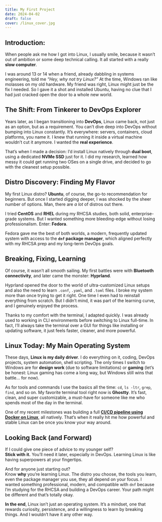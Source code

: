 ```yaml
---
title: My First Project
date: 2024-04-02
draft: false
cover: /linux_cover.jpg
---
```

## Introduction:
When people ask me how I got into Linux, I usually smile, because it wasn’t out of ambition or some deep technical calling. It all started with a really **slow computer**.

I was around 13 or 14 when a friend, already dabbling in systems engineering, told me _“Hey, why not try Linux?”_ At the time, Windows ran like molasses on my old hardware. My friend was right, Linux might just be the fix I needed. So I gave it a shot and installed Ubuntu, having no clue that I had just cracked open the door to a whole new world.
## The Shift: From Tinkerer to DevOps Explorer
Years later, as I began transitioning into **DevOps**, Linux came back, not just as an option, but as a requirement. You can’t dive deep into DevOps without bumping into Linux constantly. It’s everywhere: servers, containers, cloud platforms, you name it. I knew that running it inside a virtual machine wouldn’t cut it anymore. I wanted the **real experience**.

That’s when I made a decision: I’d install Linux natively through **dual boot**, using a dedicated **NVMe SSD** just for it. I did my research, learned how messy it could get running two OSes on a single drive, and decided to go with the cleanest setup possible.
## Distro Discovery: Finding My Flavor
My first Linux distro? **Ubuntu**, of course, the go-to recommendation for beginners. But once I started digging deeper, I was shocked by the sheer number of options. Man, there are _a lot_ of distros out there.

I tried **CentOS** and **RHEL** during my RHCSA studies, both solid, enterprise-grade systems. But I wanted something more bleeding-edge without losing professionalism. Enter: **Fedora**.

Fedora gave me the best of both worlds, a modern, frequently updated system with access to the **`dnf` package manager**, which aligned perfectly with my RHCSA prep and my long-term DevOps goals.
## Breaking, Fixing, Learning
Of course, it wasn’t all smooth sailing. My first battles were with **Bluetooth connectivity**, and later came the monster: **Hyprland**.

Hyprland opened the door to the world of ultra-customized Linux setups and also the need to learn `.conf`, `.yaml`, and `.toml` files. I broke my system more than once trying to get it right. One time I even had to reinstall everything from scratch. But I didn’t mind, it was part of the learning curve, and I genuinely enjoyed the process.

Thanks to my comfort with the terminal, I adapted quickly. I was already used to working in CLI environments before switching to Linux full-time. In fact, I’ll always take the terminal over a GUI for things like installing or updating software, it just feels faster, cleaner, and more powerful.
## Linux Today: My Main Operating System
These days, **Linux is my daily driver**. I do everything on it, coding, DevOps projects, system automation, shell scripting. The only times I switch to Windows are for **design work** (due to software limitations) or **gaming** (let’s be honest: Linux gaming has come a long way, but Windows still wins that battle… for now).

As for tools and commands I use the basics all the time: `cd`, `ls -ltr`, `grep`, `find`, and so on. My favorite terminal tool right now is **Ghostty**. It’s fast, clean, and super customizable, a must-have for someone like me who spends most of the day in the terminal.

One of my recent milestones was building a full [**CI/CD pipeline using Docker on Linux**](https://github.com/JORGEBAYUELO/CappuccinoCupApp), all natively. That’s when it really hit me how powerful and stable Linux can be once you know your way around.
## Looking Back (and Forward)
If I could give one piece of advice to my younger self?  
**Stick with it.** You’ll need it later, especially in DevOps. Learning Linux is like having superpowers at your fingertips.

And for anyone just starting out?  
Know **why** you’re learning Linux. The distro you choose, the tools you learn, even the package manager you use, they all depend on your focus. I wanted something professional, modern, and compatible with `dnf` because I’m studying for the RHCSA and building a DevOps career. Your path might be different and that’s totally okay.

**In the end**, Linux isn’t just an operating system. It’s a mindset, one that rewards curiosity, persistence, and a willingness to learn by breaking things. And I wouldn’t have it any other way.